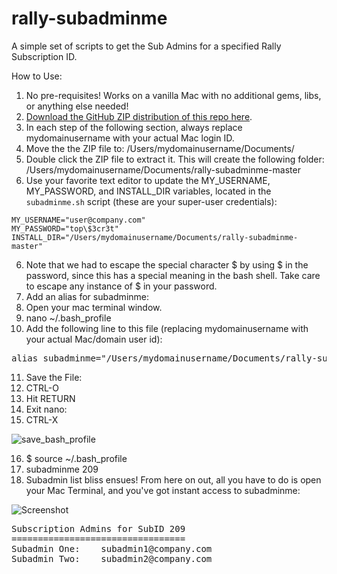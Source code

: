 rally-subadminme
================

A simple set of scripts to get the Sub Admins for a specified Rally Subscription ID.

How to Use:

1. No pre-requisites! Works on a vanilla Mac with no additional gems, libs, or anything else needed!
2. [Download the GitHub ZIP distribution of this repo here](https://github.com/markwilliams970/rally-subadminme/archive/master.zip).
3. In each step of the following section, always replace mydomainusername with your actual Mac login ID.
3. Move the the ZIP file to: /Users/mydomainusername/Documents/
4. Double click the ZIP file to extract it. This will create the following folder: /Users/mydomainusername/Documents/rally-subadminme-master
5. Use your favorite text editor to update the MY_USERNAME, MY_PASSWORD, and INSTALL_DIR variables, located in the `subadminme.sh` script (these are your super-user credentials):
```
MY_USERNAME="user@company.com"
MY_PASSWORD="top\$3cr3t"
INSTALL_DIR="/Users/mydomainusername/Documents/rally-subadminme-master"
```
6. Note that we had to escape the special character $ by using \$ in the password, since this has a special meaning in the bash shell. Take care to escape any instance of $ in your password.
7. Add an alias for subadminme:
8. Open your mac terminal window.
9. nano ~/.bash_profile
10. Add the following line to this file (replacing mydomainusername with your actual Mac/domain user id):
<pre>
alias subadminme="/Users/mydomainusername/Documents/rally-subadminme-master/subadminme.sh"
</pre>

11. Save the File:
12. CTRL-O
13. Hit RETURN
14. Exit nano:
15. CTRL-X

![save_bash_profile](https://raw.githubusercontent.com/markwilliams970/rally-subadminme/master/images/screenshot2.png)

16. $ source ~/.bash_profile 
17. subadminme 209
18. Subadmin list bliss ensues! From here on out, all you have to do is open your Mac Terminal, and you've got instant access to subadminme:

![Screenshot](https://raw.githubusercontent.com/markwilliams970/rally-subadminme/master/images/screenshot1.png)

<pre>
Subscription Admins for SubID 209
=================================
Subadmin One:    subadmin1@company.com
Subadmin Two:    subadmin2@company.com
</pre>

